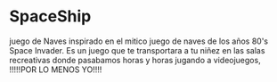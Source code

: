 # SpaceShip

juego de Naves inspirado en el mitico juego de naves de los años 80's Space Invader.
Es un juego que te transportara a tu niñez en las salas recreativas donde pasabamos horas y horas jugando a videojuegos, !!!!!POR LO MENOS YO!!!!
